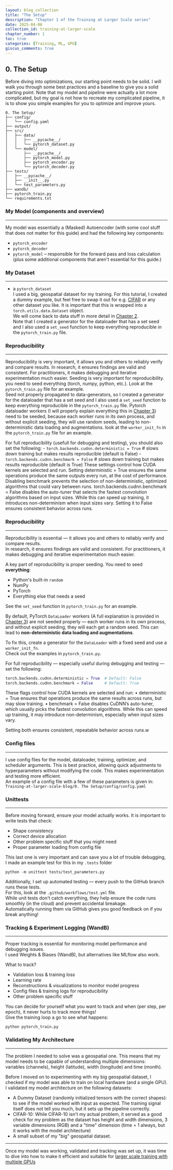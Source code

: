 ```yaml
---
layout: blog_collection
title: "The Setup"
description: "Chapter 1 of the Training at Larger Scale series"
date: 2025-04-06
collection_id: training-at-larger-scale
chapter_number: 1
toc: true
categories: [Training, ML, GPU]
giscus_comments: true
---
```


## 0. The Setup

Before diving into optimizations, our starting point needs to be solid. I will walk you through some best practices and a baseline to give you a solid starting point. Note that my model and pipeline were actually a lot more complicated, but my goal is not how to recreate my complicated pipeline, it is to show you simple examples for you to optimize and improve yours.

```
0. The Setup/
├── config/
│   └── config.yaml
├── output/
├── src/
│   ├── data/
│   │   ├── __pycache__/
│   │   └── pytorch_dataset.py
│   └── model/
│       ├── __pycache__/
│       ├── pytorch_model.py
│       ├── pytorch_encoder.py
│       └── pytorch_decoder.py
├── tests/
│   ├── __pycache__/
│   ├── __init__.py
│   └── test_parameters.py
├── wandb/
├── pytorch_train.py
└── requirements.txt
```

### My Model (components and overview)
---

My model was essentially a (Masked) Autoencoder (with some cool stuff that does not matter for this guide) and had the following key components:
- `pytorch_encoder`
- `pytorch_decoder`
- `pytorch_model` – responsible for the forward pass and loss calculation (plus some additional components that aren't essential for this guide.)

### My Dataset
---

- a `pytorch_dataset`  
I used a big, geospatial dataset for my training. For this tutorial, I created a dummy example, but feel free to swap it out for e.g. [CIFAR](https://www.cs.toronto.edu/~kriz/cifar.html) or any other dataset you like. It is important that this is wrapped into a `torch.utils.data.Dataset` object.  
We will come back to data stuff in more detail in [Chapter 2](/blogs/training-at-larger-scale/part3/).  
Note that I created a generator for the dataloader that has a set seed and I also used a `set_seed` function to keep everything reproducible in the `pytorch_train.py` file.

### Reproducibility
---

Reproducibility is very important, it allows you and others to reliably verify and compare results. In research, it ensures findings are valid and consistent. For practitioners, it makes debugging and iterative experimentation much easier. Seeding is very important for reproducibility.  
you need to seed everything (torch, numpy, python, etc.). Look at the `pytorch_train.py` file for an example.  
Seed not properly propagated to data-generators, so I created a generator for the dataloader that has a set seed and I also used a `set_seed` function to keep everything reproducible in the `pytorch_train.py` file.
Pytorch dataloader workers (I will properly explain everything this in [Chapter 3](/blogs/training-at-larger-scale/part4/))  need to be seeded, because each worker runs in its own process, and without explicit seeding, they will use random seeds, leading to non-deterministic data loading and augmentations. look at the `worker_init_fn` in the `pytorch_train.py` file for an example.

For full reproducibility (usefull for debugging and testing), you should also set the following:
	- `torch.backends.cudnn.deterministic = True` # slows down training but makes results reproducible  (default is False)
	- `torch.backends.cudnn.benchmark = False` # slows down training but makes results reproducible  (default is True)
These settings control how CUDA kernels are selected and run. Setting deterministic = True ensures the same operations produce the same outputs every run, at the cost of performance. Disabling benchmark prevents the selection of non-deterministic, optimized algorithms that could vary between runs.
torch.backends.cudnn.benchmark = False disables the auto-tuner that selects the fastest convolution algorithms based on input sizes. While this can speed up training, it introduces non-determinism when input sizes vary. Setting it to False ensures consistent behavior across runs.

### Reproducibility  
---

Reproducibility is essential — it allows you and others to reliably verify and compare results.  
In research, it ensures findings are valid and consistent. For practitioners, it makes debugging and iterative experimentation much easier.

A key part of reproducibility is proper seeding. You need to seed **everything**:  
- Python's built-in `random`  
- NumPy  
- PyTorch  
- Everything else that needs a seed

See the `set_seed` function in `pytorch_train.py` for an example.

By default, PyTorch `DataLoader` workers (A full explanation is provided in [Chapter 3](/blogs/training-at-larger-scale/part4/)) are not seeded properly — each worker runs in its own process, and without explicit seeding, they will each get a random seed. This can lead to **non-deterministic data loading and augmentations**.

To fix this, create a generator for the `DataLoader` with a fixed seed and use a `worker_init_fn`.  
Check out the examples in `pytorch_train.py`.  

For full reproducibility — especially useful during debugging and testing — set the following:

```python
torch.backends.cudnn.deterministic = True  # Default: False  
torch.backends.cudnn.benchmark = False     # Default: True
```

These flags control how CUDA kernels are selected and run:
	•	deterministic = True ensures that operations produce the same results across runs, but may slow training.
	•	benchmark = False disables CuDNN’s auto-tuner, which usually picks the fastest convolution algorithms. While this can speed up training, it may introduce non-determinism, especially when input sizes vary.

Setting both ensures consistent, repeatable behavior across runs.w

### Config files
---

I use config files for the model, dataloader, training, optimizer, and scheduler arguments. This is best practice, allowing quick adjustments to hyperparameters without modifying the code. This makes experimentation and testing more efficient.  
An example of a config file with a few of these parameters is given in:  
`Training-at-larger-scale-blog/0. The Setup/config/config.yaml`

### Unittests
---

Before moving forward, ensure your model actually works. It is important to write tests that check:
- Shape consistency  
- Correct device allocation  
- Other problem specific stuff that you might need  
- Proper parameter loading from config file  

This last one is very important and can save you a lot of trouble debugging, I made an example test for this in my `.tests` folder

```
python -m unittest tests/test_parameters.py
```

Additionally, I set up automated testing — every push to the GitHub branch runs these tests.  
For this, look at the `.github/workflows/test.yml` file.  
While unit tests don't catch everything, they help ensure the code runs smoothly (in the cloud) and prevent accidental breakage.  
Automatically running them via GitHub gives you good feedback on if you break anything!

### Tracking & Experiment Logging (WandB)
---

Proper tracking is essential for monitoring model performance and debugging issues.  
I used Weights & Biases (WandB), but alternatives like MLflow also work.

What to track?
- Validation loss & training loss  
- Learning rate  
- Reconstructions & visualizations to monitor model progress  
- Config files & training logs for reproducibility  
- Other problem specific stuff  

You can decide for yourself what you want to track and when (per step, per epoch), it never hurts to track more things!  
Give the training loop a go to see what happens:

```
python pytorch_train.py
```

### Validating My Architecture
---

The problem I needed to solve was a geospatial one. This means that my model needs to be capable of understanding multiple dimensions:  
variables (channels), height (latitude), width (longitude) and time (month).  

Before I moved on to experimenting with my big geospatial dataset, I checked if my model was able to train on local hardware (and a single GPU).  
I validated my model architecture on the following datasets:

- A Dummy Dataset (randomly initialized tensors with the correct shapes): to see if the model worked with input as expected. The training signal itself does not tell you much, but it sets up the pipeline correctly.  
- CIFAR-10: While CIFAR-10 isn't my actual problem, it served as a good check for my problem as the dataset has height and width dimensions, 3 variable dimensions (RGB) and a "time" dimension (time = 1 always, but it works with the model architecture)  
- A small subset of my "big" geospatial dataset.

---

Once my model was working, validated and tracking was set up, it was time to dive into how to make it efficient and suitable for [larger scale training with multiple GPUs](/blogs/training-at-larger-scale/part2/)